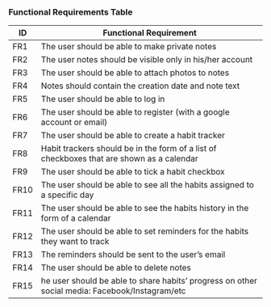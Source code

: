### Functional Requirements Table

| ID   | Functional Requirement                                       |
| ---- | ------------------------------------------------------------ |
| FR1  | The user should be able to make private notes                |
| FR2  | The user notes should be visible only in his/her account     |
| FR3  | The user should be able to attach photos to notes            |
| FR4  | Notes should contain the creation date and note text         |
| FR5  | The user should be able to log in                            |
| FR6  | The user should be able to register (with a google account or email) |
| FR7  | The user should be able to create a habit tracker            |
| FR8  | Habit trackers should be in the form of a list of checkboxes that are shown as a calendar |
| FR9  | The user should be able to tick a habit checkbox             |
| FR10 | The user should be able to see all the habits assigned to a specific day |
| FR11 | The user should be able to see the habits history in the form of a calendar |
| FR12 | The user should be able to set reminders for the habits they want to track |
| FR13 | The reminders should be sent to the user’s email             |
| FR14 | The user should be able to delete notes                      |
| FR15 | he user should be able to share habits’ progress on other social media: Facebook/Instagram/etc |

